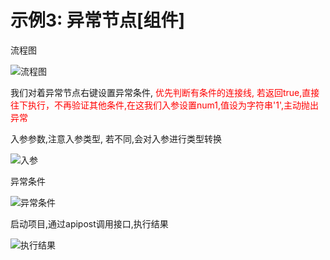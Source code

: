 # 示例3: 异常节点[组件]

流程图

![流程图](/images/example/demo3/flow_exception.png)

我们对着异常节点右键设置异常条件, <span style="color: red">优先判断有条件的连接线, 若返回true,直接往下执行，不再验证其他条件,在这我们入参设置num1,值设为字符串'1',主动抛出异常</span>

入参参数,注意入参类型, 若不同,会对入参进行类型转换

![入参](/images/example/demo3/exception_input.png)


异常条件

![异常条件](/images/example/demo3/exception_condi.png)


启动项目,通过apipost调用接口,执行结果 

![执行结果](/images/example/demo3/exception_result.png)

